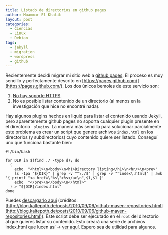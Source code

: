 ```yaml
---
title: Listado de directorios en github pages
author: Muammar El Khatib
layout: post
categories:
  - Ciencias
  - Linux
  - Debian
tags:
  - jekyll
  - migration
  - wordpress
  - github
---
```


Recientemente decidí migrar mi sitio web a [github
pages](https://github.com/muammar/muammar.github.io). El proceso es muy
sencillo y perfectamente descrito en
[https://pages.github.com/](https://pages.github.com/). Los dos únicos bemoles
de este servicio son:

1. [No hay soporte
   HTTPS](https://help.github.com/articles/what-are-github-pages/).
2. No es posible listar contenido de un directorio (al menos en la
   investigación que hice no encontré nada).

Hay algunos plugins hechos en liquid  para listar el contenido usando Jekyll,
pero aparentemente github pages no soporta cualquier plugin presente en el
directorio `_plugins`. La manera más sencilla para solucionar parcialmente este
problema es crear un script que genere archivos `index.html` en los directorios
(y subdirectorios) cuyo contenido quiere ser listado. Conseguí uno que funciona
bastante bien:

~~~
#!/bin/bash

for DIR in $(find ./ -type d); do
  (
    echo  "<html>\n<body>\n<h1>Directory listing</h1>\n<hr/>\n<pre>"
    ls -1pa "${DIR}" | grep -v "^\./$" | grep -v "^index\.html$" | awk '{ printf "<a href=\"%s\">%s</a>\n",$1,$1 }'
    echo  "</pre>\n</body>\n</html>"
  ) > "${DIR}/index.html"
done
~~~

Puedes [descargarlo
aquí](https://raw.githubusercontent.com/muammar/muammar.github.io/master/files/listing.sh)
(créditos:
[http://blog.kaltepoth.de/posts/2010/09/06/github-maven-repositories.html](http://blog.kaltepoth.de/posts/2010/09/06/github-maven-repositories.html)).
Este script debe ser ejecutado en el `root` del directorio al que quieres
listar su contenido. Esto creará una serie de archivos index.html que lucen así
-> [ver aquí](http://muammar.me/files). Espero sea de utilidad para algunos.


